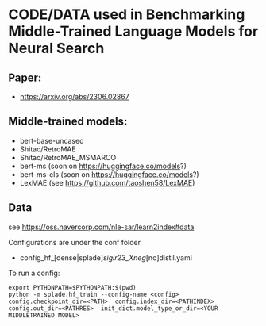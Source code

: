 # CODE/DATA used in Benchmarking Middle-Trained Language Models for Neural Search
## Paper:
 * https://arxiv.org/abs/2306.02867

## Middle-trained models:
* bert-base-uncased
* Shitao/RetroMAE
* Shitao/RetroMAE_MSMARCO
* bert-ms (soon on https://huggingface.co/models?)
* bert-ms-cls (soon on https://huggingface.co/models?)
* LexMAE  (see https://github.com/taoshen58/LexMAE)

## Data
 see https://oss.navercorp.com/nle-sar/learn2index#data


Configurations are under the conf folder.
* config_hf_[dense|splade]_sigir23_Xneg_[no]distil.yaml

To run a config:
```
export PYTHONPATH=$PYTHONPATH:$(pwd)
python -m splade.hf_train --config-name <config> config.checkpoint_dir=<PATH>  config.index_dir=<PATHINDEX>  config.out_dir=<PATHRES>  init_dict.model_type_or_dir=<YOUR MIDDLETRAINED MODEL>

```
